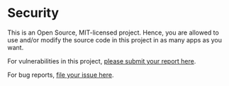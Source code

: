 # Security

This is an Open Source, MIT-licensed project. Hence, you are allowed to use and/or modify the source code in this project in as many apps as you want.

For vulnerabilities in this project, [please submit your report here](https://github.com/jxareas/ml-zoomcamp-2024/security/advisories/new).

For bug reports, [file your issue here](https://github.com/jxareas/ml-zoomcamp-2024/issues/new?assignees=jxareas&labels=bug&template=BUG_REPORT.yaml&title=%3Ctitle%3E).
